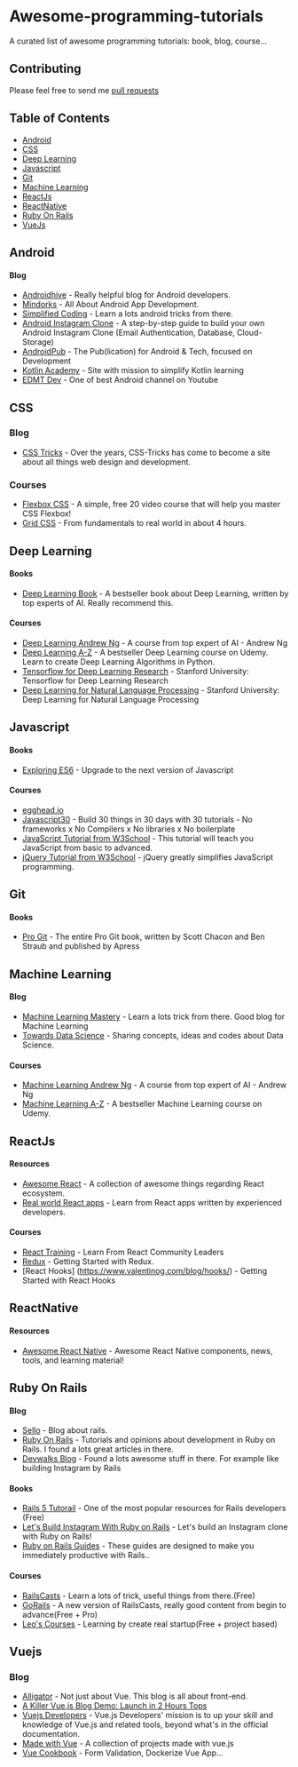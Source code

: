 # Awesome-programming-tutorials

A curated list of awesome programming tutorials: book, blog, course...

## Contributing

Please feel free to send me [pull requests](https://github.com/TranBaVinhSon/awesome-programming-tutorials/pulls)

## Table of Contents

  - [Android](#android)
  - [CSS](#css)
  - [Deep Learning](#deep-learning)
  - [Javascript](#javascript)
  - [Git](#git)
  - [Machine Learning](#machine-learning)
  - [ReactJs](#reactjs)
  - [ReactNative](#reactnavtive)
  - [Ruby On Rails](#ruby-on-rails)
  - [VueJs](#vuejs)

## Android

#### Blog
* [Androidhive](https://www.androidhive.info/) - Really helpful blog for Android developers.
* [Mindorks](https://blog.mindorks.com/) - All About Android App Development.
* [Simplified Coding](http://www.simplifiedcoding.net/) - Learn a lots android tricks from there.
* [Android Instagram Clone](https://codingwithmitch.com/courses/instagram-clone/) - A step-by-step guide to build your own Android Instagram Clone (Email Authentication, Database, Cloud-Storage)
* [AndroidPub](https://android.jlelse.eu/) - The Pub(lication) for Android & Tech, focused on Development
* [Kotlin Academy](https://blog.kotlin-academy.com/) - Site with mission to simplify Kotlin learning
* [EDMT Dev](https://www.youtube.com/channel/UCllewj2bGdqB8U9Ld15INAg) - One of best Android channel on Youtube

## CSS

### Blog
* [CSS Tricks](https://css-tricks.com/) -  Over the years, CSS-Tricks has come to become a site about all things web design and development.

### Courses
* [Flexbox CSS](https://flexbox.io/) - A simple, free 20 video course that will help you master CSS Flexbox!
* [Grid CSS](https://cssgrid.io/) - From fundamentals to real world in about 4 hours.


## Deep Learning  

#### Books
* [Deep Learning Book](http://www.deeplearningbook.org/) - A bestseller book about Deep Learning, written by top experts of AI. Really recommend this.

#### Courses
* [Deep Learning Andrew Ng](https://www.coursera.org/specializations/deep-learning) - A course from top expert of AI - Andrew Ng
* [Deep Learning A-Z](https://www.udemy.com/deeplearning/) - A bestseller Deep Learning course on Udemy. Learn to create Deep Learning Algorithms in Python.
* [Tensorflow for Deep Learning Research](http://web.stanford.edu/class/cs20si/syllabus.html) - Stanford University: Tensorflow for Deep Learning Research
* [Deep Learning for Natural Language Processing](http://cs224d.stanford.edu/syllabus.html) - Stanford University: Deep Learning for Natural Language Processing

## Javascript

#### Books
* [Exploring ES6](http://exploringjs.com/es6/) - Upgrade to the next version of Javascript

#### Courses
* [egghead.io](https://egghead.io/courses)
* [Javascript30](https://javascript30.com/) - Build 30 things in 30 days with 30 tutorials - No frameworks x No Compilers x No libraries x No boilerplate
* [JavaScript Tutorial from W3School](https://www.w3schools.com/js/default.asp) - This tutorial will teach you JavaScript from basic to advanced.
* [jQuery Tutorial from W3School](https://www.w3schools.com/jquery/default.asp) - jQuery greatly simplifies JavaScript programming.

## Git

#### Books
* [Pro Git](https://git-scm.com/book/en/v2) - The entire Pro Git book, written by Scott Chacon and Ben Straub and published by Apress

## Machine Learning

#### Blog
* [Machine Learning Mastery](https://machinelearningmastery.com/) - Learn a lots trick from there. Good blog for Machine Learning
* [Towards Data Science](https://medium.com/towards-data-science) - Sharing concepts, ideas and codes about Data Science.

#### Courses
* [Machine Learning Andrew Ng](https://www.coursera.org/learn/machine-learning) - A course from top expert of AI - Andrew Ng
* [Machine Learning A-Z](https://www.udemy.com/machinelearning/) - A bestseller Machine Learning course on Udemy.

## ReactJs

#### Resources
* [Awesome React](https://github.com/enaqx/awesome-react) - A collection of awesome things regarding React ecosystem.
* [Real world React apps](https://github.com/jeromedalbert/real-world-react-apps) - Learn from React apps written by experienced developers.

#### Courses
* [React Training](https://reacttraining.com/) - Learn From React Community Leaders
* [Redux](https://egghead.io/courses/getting-started-with-redux) - Getting Started with Redux.
* [React Hooks] (https://www.valentinog.com/blog/hooks/) - Getting Started with React Hooks

## ReactNative

#### Resources
* [Awesome React Native](http://www.awesome-react-native.com/) - Awesome React Native components, news, tools, and learning material!

## Ruby On Rails

#### Blog
* [Sello](https://medium.com/selleo) - Blog about rails.
* [Ruby On Rails](https://medium.com/ruby-on-rails) - Tutorials and opinions about development in Ruby on Rails. I found a lots great articles in there.
* [Devwalks Blog](https://www.devwalks.com/blog/) - Found a lots awesome stuff in there. For example like building Instagram by Rails

#### Books
* [Rails 5 Tutorail](https://www.railstutorial.org/) - One of the most popular resources for Rails developers (Free)
* [Let's Build Instagram With Ruby on Rails](https://github.com/benwalks/Lets-Build-Instagram-Free-Book) - Let's build an Instagram clone with Ruby on Rails!
* [Ruby on Rails Guides](http://guides.rubyonrails.org/) - These guides are designed to make you immediately productive with Rails..

#### Courses
* [RailsCasts](http://railscasts.com/) - Learn a lots of trick, useful things from there.(Free)
* [GoRails](http://gorails.com/) - A new version of RailsCasts, really good content from begin to advance(Free + Pro)
* [Leo's Courses](https://code4startup.com/projects) - Learning by create real startup(Free + project based)

## Vuejs

### Blog
* [Alligator](https://alligator.io/vuejs/) - Not just about Vue. This blog is all about front-end.
* [A Killer Vue.js Blog Demo: Launch in 2 Hours Tops](https://snipcart.com/blog/vuejs-blog-demo)
* [Vuejs Developers](https://medium.com/js-dojo) - Vue.js Developers' mission is to up your skill and knowledge of Vue.js and related tools, beyond what's in the official documentation.
* [Made with Vue](https://madewithvuejs.com/) - A collection of projects made with vue.js
* [Vue Cookbook](https://vuejs.org/v2/cookbook/) - Form Validation, Dockerize Vue App...
